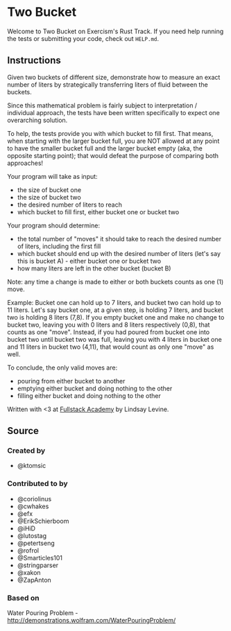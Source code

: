 # Two Bucket

Welcome to Two Bucket on Exercism's Rust Track.
If you need help running the tests or submitting your code, check out `HELP.md`.

## Instructions

Given two buckets of different size, demonstrate how to measure an exact number of liters by strategically transferring liters of fluid between the buckets.

Since this mathematical problem is fairly subject to interpretation / individual approach, the tests have been written specifically to expect one overarching solution.

To help, the tests provide you with which bucket to fill first. That means, when starting with the larger bucket full, you are NOT allowed at any point to have the smaller bucket full and the larger bucket empty (aka, the opposite starting point); that would defeat the purpose of comparing both approaches!

Your program will take as input:
- the size of bucket one
- the size of bucket two
- the desired number of liters to reach
- which bucket to fill first, either bucket one or bucket two

Your program should determine:
- the total number of "moves" it should take to reach the desired number of liters, including the first fill
- which bucket should end up with the desired number of liters (let's say this is bucket A) - either bucket one or bucket two
- how many liters are left in the other bucket (bucket B)

Note: any time a change is made to either or both buckets counts as one (1) move.

Example:
Bucket one can hold up to 7 liters, and bucket two can hold up to 11 liters. Let's say bucket one, at a given step, is holding 7 liters, and bucket two is holding 8 liters (7,8). If you empty bucket one and make no change to bucket two, leaving you with 0 liters and 8 liters respectively (0,8), that counts as one "move". Instead, if you had poured from bucket one into bucket two until bucket two was full, leaving you with 4 liters in bucket one and 11 liters in bucket two (4,11), that would count as only one "move" as well.

To conclude, the only valid moves are:
- pouring from either bucket to another
- emptying either bucket and doing nothing to the other
- filling either bucket and doing nothing to the other

Written with <3 at [Fullstack Academy](http://www.fullstackacademy.com/) by Lindsay Levine.

## Source

### Created by

- @ktomsic

### Contributed to by

- @coriolinus
- @cwhakes
- @efx
- @ErikSchierboom
- @iHiD
- @lutostag
- @petertseng
- @rofrol
- @Smarticles101
- @stringparser
- @xakon
- @ZapAnton

### Based on

Water Pouring Problem - http://demonstrations.wolfram.com/WaterPouringProblem/